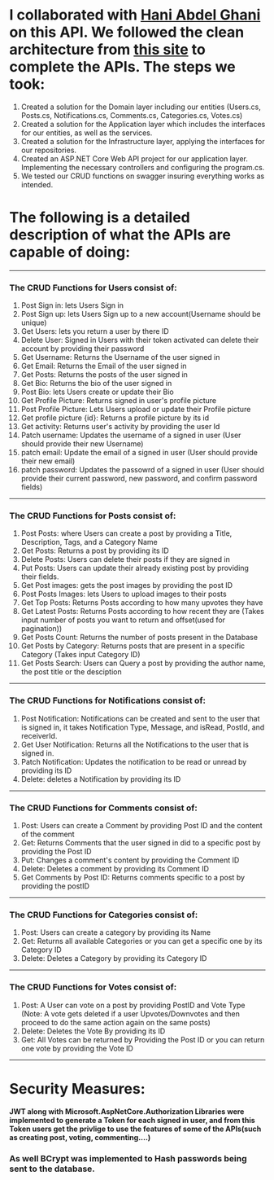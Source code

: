 # I collaborated with [Hani Abdel Ghani](https://github.com/Hani0101) on this API. We followed the clean architecture from [this site](https://www.c-sharpcorner.com/article/how-to-build-a-clean-architecture-web-api-with-net-core-8/?authuser=0) to complete the APIs. The steps we took: 

1) Created a solution for the Domain layer including our entities (Users.cs, Posts.cs, Notifications.cs, Comments.cs, Categories.cs, Votes.cs)
2) Created a solution for the Application layer which includes the interfaces for our entities, as well as the services.
3) Created a solution for the Infrastructure layer, applying the interfaces for our repositories.
4) Created an ASP.NET Core Web API project for our application layer. Implementing the necessary controllers and configuring the program.cs.
5) We tested our CRUD functions on swagger insuring everything works as intended.

# The following is a detailed description of what the APIs are capable of doing:
-------------------------------------------------------------------------------------

### The CRUD Functions for Users consist of:
1) Post Sign in: lets Users Sign in
2) Post Sign up: lets Users Sign up to a new account(Username should be unique)
3) Get Users: lets you return a user by there ID
4) Delete User: Signed in Users with their token activated can delete their account by providing their password
5) Get Username: Returns the Username of the user signed in
6) Get Email: Returns the Email of the user signed in
7) Get Posts: Returns the posts of the user signed in
8) Get Bio: Returns the bio of the user signed in
9) Post Bio: lets Users create or update their Bio
10) Get Profile Picture: Returns signed in user's profile picture
11) Post Profile Picture: Lets Users upload or update their Profile picture
12) Get profile picture {id}: Returns a profile picture by its id
13) Get activity: Returns user's activity by providing the user Id
14) Patch username: Updates the username of a signed in user (User should provide their new Username)
15) patch email: Update the email of a signed in user (User should provide their new email)
16) patch password: Updates the passowrd of a signed in user (User should provide their current password, new password, and confirm password fields)

-------------------------------------------------------------------------------------

### The CRUD Functions for Posts consist of:
1) Post Posts: where Users can create a post by providing a Title, Description, Tags, and a Category Name
2) Get Posts: Returns a post by providing its ID
3) Delete Posts: Users can delete their posts if they are signed in
4) Put Posts: Users can update their already existing post by providing their fields.
5) Get Post images: gets the post images by providing the post ID
6) Post Posts Images: lets Users to upload images to their posts
7) Get Top Posts: Returns Posts according to how many upvotes they have
8) Get Latest Posts: Returns Posts according to how recent they are (Takes input number of posts you want to return and offset(used for pagination))
9) Get Posts Count: Returns the number of posts present in the Database
10) Get Posts by Category: Returns posts that are present in a specific Category (Takes input Category ID)
11) Get Posts Search: Users can Query a post by providing the author name, the post title or the desciption
 
-------------------------------------------------------------------------------------

### The CRUD Functions for Notifications consist of:
1) Post Notification: Notifications can be created and sent to the user that is signed in, it takes Notification Type, Message, and isRead, PostId, and receiverId.
2) Get User Notification: Returns all the Notifications to the user that is signed in.
3) Patch Notification: Updates the notification to be read or unread by providing its ID
4) Delete: deletes a Notification by providing its ID

-------------------------------------------------------------------------------------

### The CRUD Functions for Comments consist of:
1) Post: Users can create a Comment by providing Post ID and the content of the comment
2) Get: Returns Comments that the user signed in did to a specific post by providing the Post ID
3) Put: Changes a comment's content by providing the Comment ID
4) Delete: Deletes a comment by providing its Comment ID
5) Get Comments by Post ID: Returns comments specific to a post by providing the postID

-------------------------------------------------------------------------------------

### The CRUD Functions for Categories consist of:

1) Post: Users can create a category by providing its Name
2) Get: Returns all available Categories or you can get a specific one by its Category ID
3) Delete: Deletes a Category by providing its Category ID

-------------------------------------------------------------------------------------

### The CRUD Functions for Votes consist of:

1) Post: A User can vote on a post by providing PostID and Vote Type (Note: A vote gets deleted if a user Upvotes/Downvotes and then proceed to do the same action again on the same posts)
2) Delete: Deletes the Vote By providing its ID 
3) Get: All Votes can be returned by Providing the Post ID or you can return one vote by providing the Vote ID
   
-------------------------------------------------------------------------------------

# Security Measures:
#### JWT  along with Microsoft.AspNetCore.Authorization Libraries were implemented to generate a Token for each signed in user, and from this Token users get the privlige to use the features of some of the APIs(such as creating post, voting, commenting....)

### As well BCrypt was implemented to Hash passwords being sent to the database.
   
